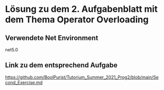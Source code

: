 # Lösung zu dem 2. Aufgabenblatt mit dem Thema Operator Overloading

## Verwendete Net Environment

net5.0

## Link zu dem entsprechend Aufgabe

https://github.com/BoolPurist/Tutorium_Summer_2021_Prog2/blob/main/Second_Exercise.md
